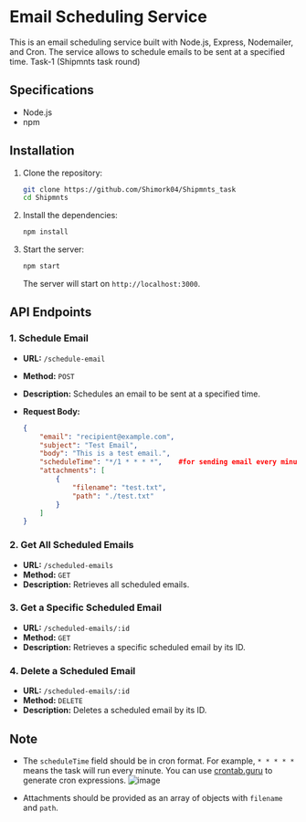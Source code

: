 # Email Scheduling Service

This is an email scheduling service built with Node.js, Express, Nodemailer, and Cron. The service allows to schedule emails to be sent at a specified time. 
Task-1 (Shipmnts task round)

## Specifications

- Node.js
- npm
## Installation

1. Clone the repository:

    ```sh
    git clone https://github.com/Shimork04/Shipmnts_task
    cd Shipmnts
    ```

2. Install the dependencies:

    ```sh
    npm install
    ```
    
4. Start the server:

    ```sh
    npm start
    ```

    The server will start on `http://localhost:3000`.
   
## API Endpoints

### 1. Schedule Email

- **URL:** `/schedule-email`
- **Method:** `POST`
- **Description:** Schedules an email to be sent at a specified time.
- **Request Body:**

    ```json
    {
        "email": "recipient@example.com",
        "subject": "Test Email",
        "body": "This is a test email.",
        "scheduleTime": "*/1 * * * *",    #for sending email every minute
        "attachments": [
            {
                "filename": "test.txt",
                "path": "./test.txt"
            }
        ]
    }
    ```
### 2. Get All Scheduled Emails

- **URL:** `/scheduled-emails`
- **Method:** `GET`
- **Description:** Retrieves all scheduled emails.

### 3. Get a Specific Scheduled Email

- **URL:** `/scheduled-emails/:id`
- **Method:** `GET`
- **Description:** Retrieves a specific scheduled email by its ID.

### 4. Delete a Scheduled Email

- **URL:** `/scheduled-emails/:id`
- **Method:** `DELETE`
- **Description:** Deletes a scheduled email by its ID.

## Note

- The `scheduleTime` field should be in cron format. For example, `* * * * *` means the task will run every minute. You can use [crontab.guru](https://crontab.guru/) to generate cron expressions.
  ![image](https://github.com/user-attachments/assets/49b3b60a-1e69-4ffb-bb7a-bbce506c651b)
[](https://dev.to/zt4ff_1/scheduling-tasks-in-nodejs-with-cron-job-3dmk)

- Attachments should be provided as an array of objects with `filename` and `path`.
